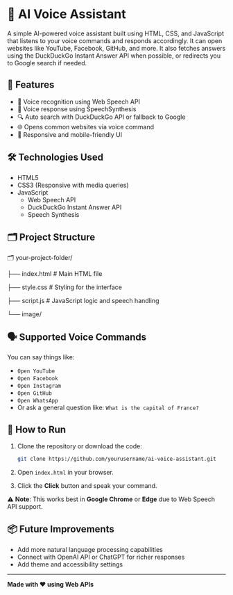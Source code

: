 # 🧠 AI Voice Assistant

A simple AI-powered voice assistant built using HTML, CSS, and JavaScript that listens to your voice commands and responds accordingly. It can open websites like YouTube, Facebook, GitHub, and more. It also fetches answers using the DuckDuckGo Instant Answer API when possible, or redirects you to Google search if needed.

## 🚀 Features

- 🎤 Voice recognition using Web Speech API
- 💬 Voice response using SpeechSynthesis
- 🔍 Auto search with DuckDuckGo API or fallback to Google
- 🌐 Opens common websites via voice command
- 📱 Responsive and mobile-friendly UI

## 🛠️ Technologies Used

- HTML5
- CSS3 (Responsive with media queries)
- JavaScript
  - Web Speech API
  - DuckDuckGo Instant Answer API
  - Speech Synthesis

## 🗂️ Project Structure

🗂️ your-project-folder/

├── index.html # Main HTML file

├── style.css # Styling for the interface

├── script.js # JavaScript logic and speech handling

└── image/

## 🗣️ Supported Voice Commands

You can say things like:
- `Open YouTube`
- `Open Facebook`
- `Open Instagram`
- `Open GitHub`
- `Open WhatsApp`
- Or ask a general question like: `What is the capital of France?`

## 🧪 How to Run

1. Clone the repository or download the code:
    ```bash
    git clone https://github.com/yourusername/ai-voice-assistant.git
    ```

2. Open `index.html` in your browser.

3. Click the **Click** button and speak your command.

⚠️ **Note**: This works best in **Google Chrome** or **Edge** due to Web Speech API support.

## 📦 Future Improvements

- Add more natural language processing capabilities
- Connect with OpenAI API or ChatGPT for richer responses
- Add theme and accessibility settings
  
---

**Made with ❤️ using Web APIs**
